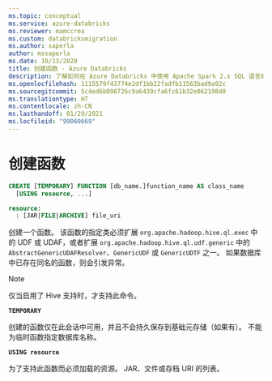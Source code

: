 ```yaml
---
ms.topic: conceptual
ms.service: azure-databricks
ms.reviewer: mamccrea
ms.custom: databricksmigration
ms.author: saperla
author: mssaperla
ms.date: 10/13/2020
title: 创建函数 - Azure Databricks
description: 了解如何在 Azure Databricks 中使用 Apache Spark 2.x SQL 语言的 CREATE FUNCTION 语法。
ms.openlocfilehash: 1115579f43774e2df1bb22fadfb11563bad9a92c
ms.sourcegitcommit: 5c4ed6b098726c9a6439cfa6fc61b32e062198d0
ms.translationtype: HT
ms.contentlocale: zh-CN
ms.lasthandoff: 01/29/2021
ms.locfileid: "99060669"
---
```

# <a name="create-function"></a>创建函数

```sql
CREATE [TEMPORARY] FUNCTION [db_name.]function_name AS class_name
  [USING resource, ...]

resource:
  : [JAR|FILE|ARCHIVE] file_uri
```

创建一个函数。 该函数的指定类必须扩展 ``org.apache.hadoop.hive.ql.exec`` 中的 UDF 或 UDAF，或者扩展 ``org.apache.hadoop.hive.ql.udf.generic`` 中的 ``AbstractGenericUDAFResolver``、``GenericUDF`` 或 ``GenericUDTF`` 之一。 如果数据库中已存在同名的函数，则会引发异常。

> [!NOTE]
>
> 仅当启用了 Hive 支持时，才支持此命令。

**``TEMPORARY``**

创建的函数仅在此会话中可用，并且不会持久保存到基础元存储（如果有）。 不能为临时函数指定数据库名称。

**``USING resource``**

为了支持此函数而必须加载的资源。 JAR、文件或存档 URI 的列表。